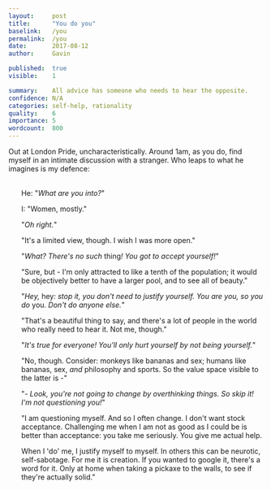 ```yaml
---
layout:     post
title:      "You do you"
baselink:   /you
permalink:  /you
date:       2017-08-12
author:     Gavin

published:  true
visible:    1

summary:    All advice has someone who needs to hear the opposite.
confidence: N/A
categories: self-help, rationality
quality:    6
importance: 5
wordcount:  800
---
```


Out at London Pride, uncharacteristically. Around 1am, as you do, find myself in an intimate discussion with a stranger. Who leaps to what he imagines is my defence:<br><br>


<div style="padding-left:5%">

  <p>He: "<i>What are you into?</i>"</p>
  <p>I: "Women, mostly."</p>
  <p>"<i>Oh right.</i>" </p>
  <p>"It's a limited view, though. I wish I was more open."</p>
  <p>"<i>What? There's no such </i>thing<i>! You got to accept yourself!</i>"</p>
  <p>"Sure, but - I'm only attracted to like a tenth of the population; it would be objectively better to have a larger pool, and to see all of beauty."</p>
  <p>"<i>Hey, </i>hey<i>: stop it, you don't need to justify yourself. You are you, so you do </i>you<i>. Don't do anyone else.</i>"</p>
  <p>"That's a beautiful thing to say, and there's a lot of people in the world who really need to hear it. Not me, though."</p>
  <p>"<i>It's true for everyone! You'll only hurt yourself by not being yourself.</i>"</p>
  <p>"No, though. Consider: monkeys like bananas and sex; humans like bananas, sex, <i>and</i> philosophy and sports. So the value space visible to the latter is -"</p>
  <p>"<i>- Look, you're not going to change by overthinking things. So skip it! I'm not questioning you!</i>"</p>
  <p>"I am questioning myself. And so I often change. I don't want stock acceptance. Challenging me when I am not as good as I could be is better than acceptance: you take me seriously. You give me actual help.</p>
  <p> When I 'do' me, I justify myself to myself. In others this can be neurotic, self-sabotage. For me it is creation. If you wanted to google it, there's a word for it. Only at home when taking a pickaxe to the walls, to see if they're actually solid."</p>

</div>

<br><br>



<br><br>



